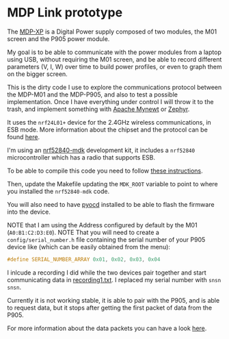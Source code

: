 # MDP Link prototype

The [MDP-XP](http://www.miniware.com.cn/product/mdp-xp-digital-power-supply-set/) is a Digital Power supply composed of two modules, the M01 screen and the P905 power module.

My goal is to be able to communicate with the power modules from a laptop using USB, without requiring the M01 screen, and be able to record different parameters (V, I, W) over time to build power profiles, or even to graph them on the bigger screen.

This is the dirty code I use to explore the communications protocol between the MDP-M01 and the MDP-P905, and also to test a possible implementation. Once I have everything under control I will throw it to the trash, and implement something with [Apache Mynewt](https://mynewt.apache.org/) or [Zephyr](https://www.zephyrproject.org/).

It uses the `nrf24L01+` device for the 2.4GHz wireless communications, in ESB mode. More information about the chipset and the protocol can be found [here](https://infocenter.nordicsemi.com/pdf/nRF24L01P_PS_v1.0.pdf).

I'm using an [nrf52840-mdk](https://wiki.makerdiary.com/nrf52840-mdk/) development kit, it includes a `nrf52840` microcontroller which has a radio that supports ESB.

To be able to compile this code you need to follow [these instructions](https://wiki.makerdiary.com/nrf52840-mdk/nrf5-sdk/).

Then, update the Makefile updating the `MDK_ROOT` variable to point to where you installed the `nrf52840-mdk` code.

You will also need to have [pyocd](https://github.com/mbedmicro/pyOCD) installed to be able to flash the firmware into the device.

NOTE that I am using the Address configured by default by the M01 (`A0:B1:C2:D3:E0`).
NOTE That you will need to create a `config/serial_number.h` file containing the serial number of your P905 device like (which can be easily obtained from the menu):
```c
#define SERIAL_NUMBER_ARRAY 0x01, 0x02, 0x03, 0x04
```

I inlcude a recording I did while the two devices pair together and start communicating data in [recording1.txt](recording1.txt). I replaced my serial number with `snsn snsn`.

Currently it is not working stable, it is able to pair with the P905, and is able to request data, but it stops after getting the first packet of data from the P905.

For more information about the data packets you can have a look [here](https://www.eevblog.com/forum/testgear/miniware-mdp-xp-digital-power-supply-set/).